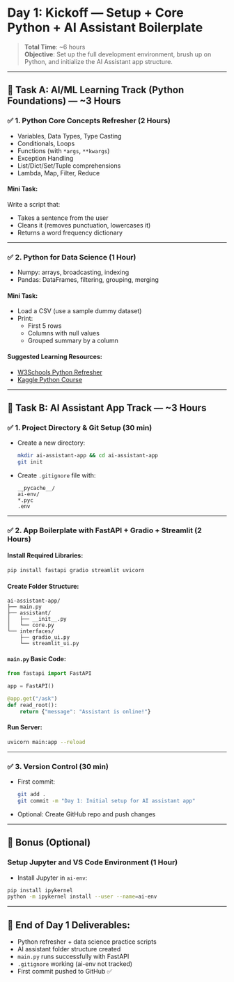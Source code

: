 # Day 1: Kickoff — Setup + Core Python + AI Assistant Boilerplate

> **Total Time**: \~6 hours\
> **Objective**: Set up the full development environment, brush up on Python, and initialize the AI Assistant app structure.

---

## 🚀 Task A: AI/ML Learning Track (Python Foundations) — \~3 Hours

### ✅ 1. Python Core Concepts Refresher (2 Hours)

- Variables, Data Types, Type Casting
- Conditionals, Loops
- Functions (with `*args`, `**kwargs`)
- Exception Handling
- List/Dict/Set/Tuple comprehensions
- Lambda, Map, Filter, Reduce

#### Mini Task:

Write a script that:

- Takes a sentence from the user
- Cleans it (removes punctuation, lowercases it)
- Returns a word frequency dictionary

---

### ✅ 2. Python for Data Science (1 Hour)

- Numpy: arrays, broadcasting, indexing
- Pandas: DataFrames, filtering, grouping, merging

#### Mini Task:

- Load a CSV (use a sample dummy dataset)
- Print:
  - First 5 rows
  - Columns with null values
  - Grouped summary by a column

#### Suggested Learning Resources:

- [W3Schools Python Refresher](https://www.w3schools.com/python/)
- [Kaggle Python Course](https://www.kaggle.com/learn/python)

---

## 🧠 Task B: AI Assistant App Track — \~3 Hours

### ✅ 1. Project Directory & Git Setup (30 min)

- Create a new directory:
  ```bash
  mkdir ai-assistant-app && cd ai-assistant-app
  git init
  ```
- Create `.gitignore` file with:
  ```
  __pycache__/
  ai-env/
  *.pyc
  .env
  ```

---

### ✅ 2. App Boilerplate with FastAPI + Gradio + Streamlit (2 Hours)

#### Install Required Libraries:

```bash
pip install fastapi gradio streamlit uvicorn
```

#### Create Folder Structure:

```
ai-assistant-app/
├── main.py
├── assistant/
│   ├── __init__.py
│   └── core.py
└── interfaces/
    ├── gradio_ui.py
    └── streamlit_ui.py
```

#### `main.py` Basic Code:

```python
from fastapi import FastAPI

app = FastAPI()

@app.get("/ask")
def read_root():
    return {"message": "Assistant is online!"}
```

#### Run Server:

```bash
uvicorn main:app --reload
```

---

### ✅ 3. Version Control (30 min)

- First commit:
  ```bash
  git add .
  git commit -m "Day 1: Initial setup for AI assistant app"
  ```
- Optional: Create GitHub repo and push changes

---

## 🧹 Bonus (Optional)

### Setup Jupyter and VS Code Environment (1 Hour)

- Install Jupyter in `ai-env`:

```bash
pip install ipykernel
python -m ipykernel install --user --name=ai-env
```

---

## 📝 End of Day 1 Deliverables:

- Python refresher + data science practice scripts
- AI assistant folder structure created
- `main.py` runs successfully with FastAPI
- `.gitignore` working (ai-env not tracked)
- First commit pushed to GitHub ✅

